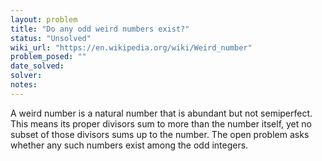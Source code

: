 ```yaml
---
layout: problem
title: "Do any odd weird numbers exist?"
status: "Unsolved"
wiki_url: "https://en.wikipedia.org/wiki/Weird_number"
problem_posed: ""
date_solved:
solver:
notes:
---
```

A weird number is a natural number that is abundant but not semiperfect. This means its proper divisors sum to more than the number itself, yet no subset of those divisors sums up to the number. The open problem asks whether any such numbers exist among the odd integers.